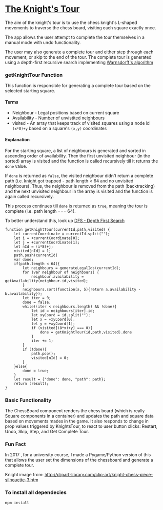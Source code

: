 # [The Knight's Tour](https://theknightstour.app/)

The aim of the knight's tour is to use the chess knight's L-shaped movements to traverse the chess board, visiting each square exactly once.

The app allows the user attempt to complete the tour themselves in a manual mode with undo functionality.

The user may also generate a complete tour and either step through each movement, or skip to the end of the tour. The complete tour is generated using a depth-first recursive search implementing [Warnsdorff's algorithm](https://www.geeksforgeeks.org/)

### getKnightTour Function

This function is responsible for generating a complete tour based on the selected starting square.

#### Terms

- Neighbour - Legal positions based on current square
- Availability - Number of unvistited neighbours
- visited - An array that keeps track of visited squares using a node id `(x*8)+y` based on a square's `(x,y)` coordinates

#### Explanation

For the starting square, a list of neighbours is generated and sorted in ascending order of availability. Then the first unvisited neighbour (in the sorted) array is visited and the function is called recursively till it returns the `done` value.

If `done` is returned as `false`, the visited neighbour didn't return a complete path (i.e. knight got trapped - path length < 64 and no unvisited neighbours). Thus, the neighbour is removed from the path (backtracking) and the next unvisited neighbour in the array is visited and the function is again called recursively.

This process continues till `done` is returned as `true`, meaning the tour is complete (i.e. path length === 64).

To better understand this, look up [DFS - Depth First Search](https://www.hackerearth.com/practice/algorithms/graphs/depth-first-search/tutorial/)

```
function getKnightTour(currentId,path,visited) {
    let currentCoordinate = currentId.split("");
    let i = +currentCoordinate[0];
    let j = +currentCoordinate[1];
    let nId = (i*8)+j;
    visited[nId] = 1;
    path.push(currentId)
    var done;
    if(path.length < 64){
        let neighbours = generateLegalIds(currentId);
        for (var neighbour of neighbours) {
            neighbour.availability = getAvailability(neighbour.id,visited);
        }
        neighbours.sort(function(a, b){return a.availability - b.availability});
        let iter = 0;
        done = false;
        while((iter < neighbours.length) && !done){
            let id = neighbours[iter].id;
            let xyCoord = id.split("");
            let x = +xyCoord[0];
            let y = +xyCoord[1];
            if (visited[(8*x)+y] === 0){
                done = getKnightTour(id,path,visited).done
            }
            iter += 1;
        }
        if (!done){
            path.pop();
            visited[nId] = 0;
        }
    }else{
        done = true;
    }
    let result = {"done": done, "path": path};
    return (result);
}
```

### Basic Functionality

The ChessBoard component renders the chess board (which is really Square components in a container) and updates the path and square data based on movements mades in the game. It also responds to change in prop values triggered by KnightsTour, to react to user button clicks: Restart, Undo, Skip, Step, and Get Complete Tour.

### Fun Fact

In 2017 , for a university course, I made a Pygame/Python version of this that allows the user set the dimensions of the chessboard and generate a complete tour.

Knight image from: http://clipart-library.com/clip-art/knight-chess-piece-silhouette-3.htm

### To install all dependecies

```
npm install
```
